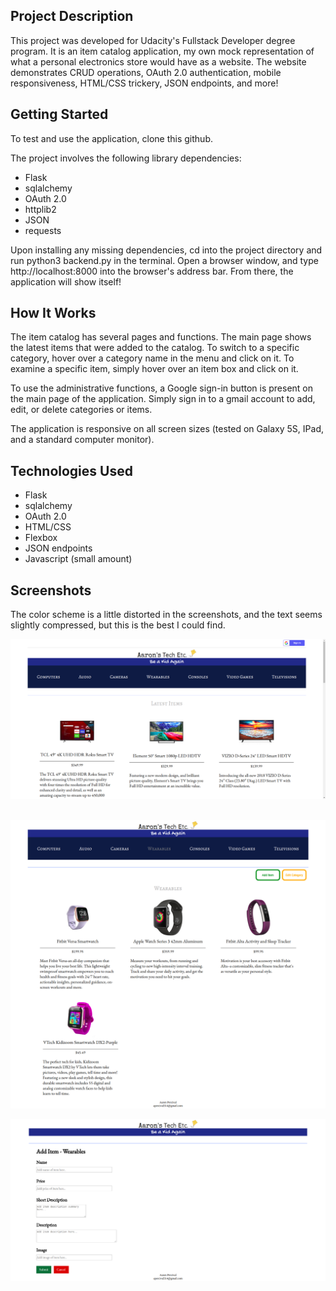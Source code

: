 ## Project Description
This project was developed for Udacity's Fullstack Developer degree program. It is an item catalog application, my own mock
representation of what a personal electronics store would have as a website. The website demonstrates CRUD operations,
OAuth 2.0 authentication, mobile responsiveness, HTML/CSS trickery, JSON endpoints, and more!

## Getting Started
To test and use the application, clone this github.

The project involves the following library dependencies:
* Flask
* sqlalchemy
* OAuth 2.0
* httplib2
* JSON
* requests

Upon installing any missing dependencies, cd into the project directory and run python3 backend.py in the terminal. Open a browser window, and type http://localhost:8000 into the browser's address bar. From there, the application will show itself! 

## How It Works
The item catalog has several pages and functions. The main page shows the latest items that were added to the catalog. To switch to a specific category, hover over a category name in the menu and click on it. To examine a specific item, simply hover over an item box and click on it. 

To use the administrative functions, a Google sign-in button is present on the main page of the application. Simply sign in to a gmail account to add, edit, or delete categories or items.

The application is responsive on all screen sizes (tested on Galaxy 5S, IPad, and a standard computer monitor).

## Technologies Used
* Flask
* sqlalchemy
* OAuth 2.0
* HTML/CSS
* Flexbox
* JSON endpoints
* Javascript (small amount)

## Screenshots
The color scheme is a little distorted in the screenshots, and the text seems slightly compressed, but this is the best I could find.  

![](main.png)     
&nbsp;

![](fullpage.png)



![](addItem.png)





